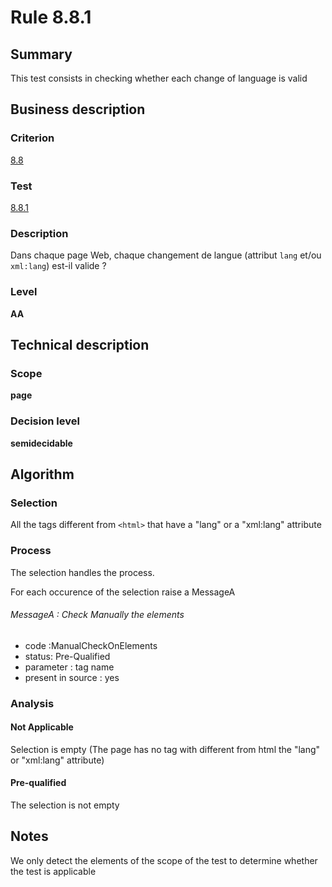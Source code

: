 # Rule 8.8.1
## Summary

This test consists in checking whether each change of language is valid

## Business description

### Criterion

[8.8](http://references.modernisation.gouv.fr/sites/default/files/RGAA3_RC2-1/referentiel_technique.htm#crit-8-8)

### Test

[8.8.1](http://references.modernisation.gouv.fr/sites/default/files/RGAA3_RC2-1/referentiel_technique.htm#test-8-8-1)

### Description

Dans chaque page Web, chaque changement de langue (attribut `lang` et/ou `xml:lang`) est-il valide ?

### Level

**AA**

## Technical description

### Scope

**page**

### Decision level

**semidecidable**

## Algorithm

### Selection

All the tags different from `<html>` that have a "lang" or a "xml:lang"
attribute

### Process

The selection handles the process.

For each occurence of the selection raise a MessageA

###### MessageA : Check Manually the elements

-   code :ManualCheckOnElements
-   status: Pre-Qualified
-   parameter : tag name
-   present in source : yes

### Analysis

#### Not Applicable

Selection is empty (The page has no tag with different from html the
"lang" or "xml:lang" attribute)

#### Pre-qualified

The selection is not empty

## Notes

We only detect the elements of the scope of the test to determine
whether the test is applicable
